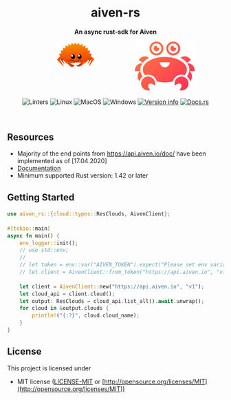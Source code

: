 <div align="center">
 <p><h1>aiven-rs</h1> </p>
  <p><strong>An async rust-sdk for Aiven</strong> </p>
<p>

<div style="display: flex; justify-content: center;">
  <a href="https://www.rust-lang.org/"><img style="width:40%;" src="assets/rust.png" alt="rust" border="0" /></a>
  <a href="https://aiven.io/"><img style="width:75%;" src="assets/aiven.png" alt="aiven" border="0" /></a>
</div>


![Linters](https://github.com/ansrivas/aiven-rs/workflows/Linters/badge.svg)
![Linux](https://github.com/ansrivas/aiven-rs/workflows/Linux/badge.svg)
![MacOS](https://github.com/ansrivas/aiven-rs/workflows/MacOS/badge.svg)
![Windows](https://github.com/ansrivas/aiven-rs/workflows/Windows/badge.svg)
[![Version info](https://img.shields.io/crates/v/aiven_rs.svg)](https://crates.io/crates/aiven_rs)
[![Docs.rs](https://docs.rs/aiven_rs/badge.svg)](https://docs.rs/aiven_rs)

</p>
</div>
</br>

## Resources

* Majority of the end points from https://api.aiven.io/doc/ have been implemented as of [17.04.2020]
* [Documentation](https://docs.rs/aiven-rs)
* Minimum supported Rust version: 1.42 or later

## Getting Started
```rust
use aiven_rs::{cloud::types::ResClouds, AivenClient};

#[tokio::main]
async fn main() {
	env_logger::init();
    // use std::env;
    // 
	// let token = env::var("AIVEN_TOKEN").expect("Please set env variable to read AIVEN_TOKEN");
	// let client = AivenClient::from_token("https://api.aiven.io", "v1", &token);

	let client = AivenClient::new("https://api.aiven.io", "v1");
	let cloud_api = client.cloud();
	let output: ResClouds = cloud_api.list_all().await.unwrap();
	for cloud in &output.clouds {
		println!("{:?}", cloud.cloud_name);
	}
}
```

## License

This project is licensed under

* MIT license ([LICENSE-MIT](LICENSE) or [http://opensource.org/licenses/MIT](http://opensource.org/licenses/MIT))

